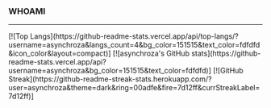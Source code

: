 <h3>WHOAMI</h3>

<hr/>
[![Top Langs](https://github-readme-stats.vercel.app/api/top-langs/?username=asynchroza&langs_count=4&bg_color=151515&text_color=fdfdfd&icon_color&layout=compact)]
[![asynchroza's GitHub stats](https://github-readme-stats.vercel.app/api?username=asynchroza&bg_color=151515&text_color=fdfdfd)]
[![GitHub Streak](https://github-readme-streak-stats.herokuapp.com/?user=asynchroza&theme=dark&ring=00adfe&fire=7d12ff&currStreakLabel=7d12ff)]
